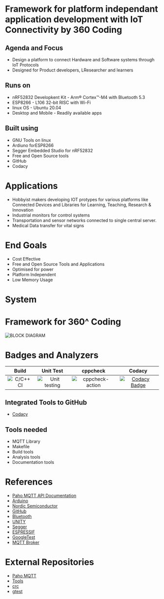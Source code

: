 # Framework for platform independant application development with IoT Connectivity by 360 Coding

## Agenda and Focus
* Design a platform to connect Hardware and Software systems through IoT Protocols
* Designed for Product developers, LResearcher and learners

## Runs on
* nRF52832 Developkent Kit - Arm® Cortex™-M4 with Bluetooth 5.3
* ESP8266   - L106 32-bit RISC with Wi-Fi
* linux OS  - Ubuntu 20.04
* Desktop and Mobile - Readily available apps

## Built using
* GNU Tools on linux
* Ardiuno forESP8266
* Segger Embedded Studio for nRF52832
* Free and Open Source tools 
* GitHub
* Codacy
 
# Applications
* Hobbyist makers developing IOT protypes for various platforms like Connected Devices and Libraries for Learning, Teaching, Research & Innovation
*	Industrial monitors for control systems
*	Transportation and sensor networks connected to single central server.
*	Medical Data transfer for vital signs

# End Goals
* Cost Effective
* Free and Open Source Tools and Applications
* Optimised for power
* Platform Independent
* Low Memory Usage



# System 
# Framework for 360^ Coding


![BLOCK DIAGRAM](https://github.com/cpganiger/360_Coders/assets/47321977/dc5dffe9-779a-485e-aef3-404fea2a6ef2)

# Badges and Analyzers

|Build|Unit Test|cppcheck|Codacy|
|:--:|:--:|:--:|:--:|
|![C/C++ CI](https://github.com/cpganiger/360_Coders/workflows/C/C++%20CI/badge.svg)|![Unit testing](https://github.com/cpganiger/360_Coders/workflows/Unit%20testing/badge.svg)|![cppcheck-action](https://github.com/cpganiger/360_Coders/workflows/cppcheck-action/badge.svg)|[![Codacy Badge](https://app.codacy.com/project/badge/Grade/69a155f07cf445b4bf8fea1c62cfae2d)](https://app.codacy.com/gh/cpganiger/360_Coders/dashboard?utm_source=gh&utm_medium=referral&utm_content=&utm_campaign=Badge_grade)|

## Integrated Tools to GitHub
*  [Codacy](https://www.codacy.com/)

## Tools needed
* MQTT Library
* Makefile
* Build tools
* Analysis tools
* Documentation tools

# References
* [Paho MQTT API Documentation](https://www.eclipse.org/paho/files/mqttdoc/MQTTClient/html/index.html)
* [Arduino](https://www.arduino.cc/)
* [Nordic Semiconductor](https://www.nordicsemi.com/)
* [GitHub](https://github.com/)
* [Bluetooth](https://www.bluetooth.com/)
* [UNITY](https://unity.com/pages/unity-pro-buy-now?utm_source=google&utm_medium=cpc&utm_campaign=cc_dd_upr_sapac_sapac-t1_en_pu_sem-gg_acq_br-pr_2023-01_brand-st1_cc3022_ev-br_id:71700000106719832&utm_content=cc_dd_upr_apac_pu_sem_gg_ev-br_pros_x_npd_cpc_kw_sd_all_x_x_brand_id:58700008276350171&utm_term=unity&&&&&gad=1&gclid=EAIaIQobChMIi-alvtzG_wIVRBhyCh3eEgVMEAAYASAAEgJUJvD_BwE&gclsrc=aw.ds)
* [Segger](https://www.segger.com/)
* [ESPRESSIF](https://www.espressif.com/en)
* [GoogleTest](http://google.github.io/googletest/)
* [MQTT Broker]()

# External Repositories
* [Paho MQTT](https://github.com/eclipse/paho.mqtt.c)
* [Tools](https://github.com/stepin654321/MiniProject_Template)
* [crc](https://github.com/lammertb/libcrc)
* [gtest](https://github.com/google/googletest)


